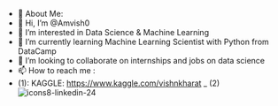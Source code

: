 - 🤵 About Me:
- 👋 Hi, I’m @Amvish0 
- 👀 I’m interested in Data Science & Machine Learning 
- 🌱 I’m currently learning  Machine Learning Scientist with Python from DataCamp
- 💞️ I’m looking to collaborate on internships and jobs on data science
- 📫 How to reach me :
- (1): KAGGLE: https://www.kaggle.com/vishnkharat
_ (2) ![icons8-linkedin-24](https://user-images.githubusercontent.com/42712262/163378951-d6b15c23-3ccc-4001-b7e7-7f10cfa0ae1b.png)


<!---
Amvish0/Amvish0 is a ✨ special ✨ repository because its `README.md` (this file) appears on your GitHub profile.
You can click the Preview link to take a look at your changes.
--->
